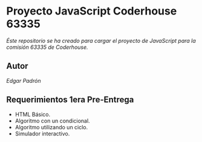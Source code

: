 # Proyecto JavaScript Coderhouse 63335

_Éste repositorio se ha creado para cargar el proyecto de JavaScript para la comisión 63335 de Coderhouse._

## Autor

_Edgar Padrón_

## Requerimientos 1era Pre-Entrega

* HTML Básico.
* Algoritmo con un condicional.
* Algoritmo utilizando un ciclo.
* Simulador interactivo.
